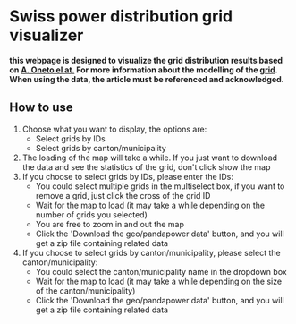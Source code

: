 # Swiss power distribution grid visualizer
**this webpage is designed to visualize the grid distribution results based on [A. Oneto el at.](https://www.techrxiv.org/doi/full/10.36227/techrxiv.24607662.v3) For more information about the modelling of the [grid](https://github.com/aeonetos/Swiss-PDGs). When using the data, the article must be referenced and acknowledged.** 

## How to use
1. Choose what you want to display, the options are:
    - Select grids by IDs
    - Select grids by canton/municipality
2. The loading of the map will take a while. If you just want to download the data and see the statistics of the grid, don't click show the map
3. If you choose to select grids by IDs, please enter the IDs:
    - You could select multiple grids in the multiselect box, if you want to remove a grid, just click the cross of the grid ID
    - Wait for the map to load (it may take a while depending on the number of grids you selected)
    - You are free to zoom in and out the map
    - Click the 'Download the geo/pandapower data' button, and you will get a zip file containing related data
4. If you choose to select grids by canton/municipality, please select the canton/municipality:
    - You could select the canton/municipality name in the dropdown box
    - Wait for the map to load (it may take a while depending on the size of the canton/municipality)
    - Click the 'Download the geo/pandapower data' button, and you will get a zip file containing related data
